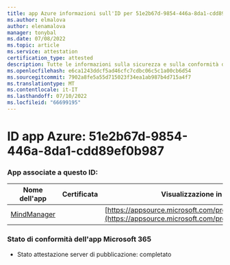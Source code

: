 ```yaml
---
title: app Azure informazioni sull'ID per 51e2b67d-9854-446a-8da1-cdd89ef0b987
ms.author: elmalova
author: elenamalova
manager: tonybal
ms.date: 07/08/2022
ms.topic: article
ms.service: attestation
certification_type: attested
description: Tutte le informazioni sulla sicurezza e sulla conformità disponibili per 51e2b67d-9854-446a-8da1-cdd89ef0b987.
ms.openlocfilehash: e6ca1243ddcf5ad46cfc7cdbc06c5c1a00cb6d54
ms.sourcegitcommit: 7902a8fe5a55d715023f34ea1ab987b4d715a4f7
ms.translationtype: MT
ms.contentlocale: it-IT
ms.lasthandoff: 07/10/2022
ms.locfileid: "66699195"
---
```

# <a name="azure-app-id-51e2b67d-9854-446a-8da1-cdd89ef0b987"></a>ID app Azure: 51e2b67d-9854-446a-8da1-cdd89ef0b987


### <a name="apps-associated-with-this-id"></a>App associate a questo ID:
| **Nome dell'app** | **Certificata** | **Visualizzazione in AppSource** |
|--------------|---------------|-----------------------|
| [MindManager](../forward/WA200002261.md) |  | [https://appsource.microsoft.com/product/office/WA200002261](https://appsource.microsoft.com/product/office/WA200002261) |

### <a name="microsoft-365-app-compliance-status"></a>Stato di conformità dell'app Microsoft 365
- Stato attestazione server di pubblicazione: completato
